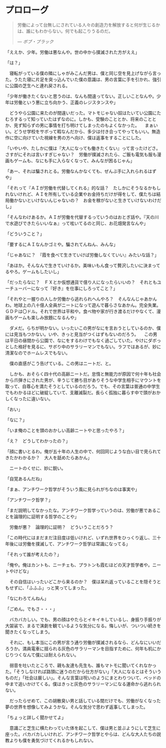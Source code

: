 # プロローグ

> 労働によって台無しにされている人々の創造力を解放すると何が生じるかは、誰にもわからない。何でも起こりうるのだ。
>
> — <cite>ボブ・ブラック</cite>

「ええか、少年。労働は悪なんや。世の中から撲滅された方がええ」

「は？」

　寝転がっている僕の隣にしゃがみこんだ男は、僕と同じ空を見上げながら言った。うたた寝に片足を突っ込んでいた僕の意識は、男の言葉に手を引かれ、強引に公園の芝生へと連れ戻される。

「少年が働きたくないと思うのは、なんも間違ってない。正しいことなんや。少年は労働という悪に立ち向かう、正義のレジスタンスや」

　どうやら公園に来たのが間違いだった。マトモじゃない奴はたいてい公園にたむろするって知っていたはずなのに。しかも、受験のこととか、将来のこととか、見ず知らずの男に事情を打ち明けてしまったのもよくなかった。
　まぁいい。どうせ学校をサボって暇なんだから、多少は付き合ってやってもいい。無造作に空に向けていた視線を男の方へ向け、僕は返事をすることにした。

「いやいや、たしかに僕は『大人になっても働きたくない』って言ったけどさ。さすがにそれは言いすぎじゃない？　労働が撲滅されたら、ご飯も電気も服も漫画もゲームも、なにも手に入らなくなって、みんなが困るじゃん」

「あー、それは騙されとる。労働なんかなくても、ぜんぶ手に入れられるはずや」

「それって『ＡＩが労働を代替してくれる』的な話？　たしかにそうなるかもしれないけれど、ＡＩを所有している企業やお金持ちだけが得をして、僕たちは結局働かないといけないんじゃないの？　お金を稼がないと生きていけないわけだし」

「そんなわけあるか。ＡＩが労働を代替するっていうのはおとぎ話や。『天の川で水遊びできたらいいなぁ』って呟いてるのと同じ、お花畑発言なんや」

「どういうこと？」

「要するにＡＩなんかゴミや。騙されてんねん、みんな」

「じゃあなに？　『霞を食べて生きていけば労働しなくていい』みたいな話？」

「あほか。そんなんで生きていけるか。美味いもん食って贅沢したいに決まってるやろ。ゲームもしたいし」

「だったらなに？　ＦＸとか仮想通貨で億り人になったらいいの？　それともユーチューバーになって『好き』を仕事にしろってこと？」

「それやと一握りの人しか労働から逃れられへんやろ？　そんなんじゃあかんわ。地球上の八十億人全員がニートになって遊んで暮らさなあかん。完全失業。ＧＤＰは〇ドル。それで世界は平和や。食べ物や家が行き渡るだけやなくて、漫画もゲームも楽しみ放題になるんや」

　ダメだ。らちが明かない。いったいこの男がなにを言おうとしているのか、僕には見当もつかない。いや、きっと見当がつくはずもないのだろう。
　この男は平日の昼間から公園で、なにをするわけでもなく過ごしていた。やけにダボっとした格好を見るに、サボり中のサラリーマンでもない。ラフではあるが、妙に清潔なのでホームレスでもない。

　僕の直感がこう告げている。この男はニートだ、と。

　しかも、おそらく四十代の高齢ニートだ。怠惰と無能力が原因で何十年も社会から爪弾きにされた男が、辛うじて勝ち目がありそうな中学生相手にマウントを取って、自尊心を満たそうとしているのだろう。でも、その言葉は普通の中学生でもわかるほどに破綻していて、支離滅裂だ。長らく孤独に暮らす中で頭がおかしくなったに違いない。

「おい」

「なに？」

「いま俺のことを頭のおかしい高齢ニートやと思ったやろ？」

「え？　どうしてわかったの？」

「顔に書いとるわ。俺が五十年の人生の中で、何回同じような白い目で見られてきたかわかるか？　大人を舐めたらあかん」

　ニートのくせに、妙に鋭い。

「自覚あるんだね」

「まぁ、アンチワーク哲学がそういう風に見られがちなのは事実や」

「アンチワーク哲学？」

「まだ説明してなかったな。アンチワーク哲学っていうのは、労働が悪であることを論理的に証明する哲学のことや」

　労働が悪？　論理的に証明？　どういうことだろう？

「この時代にはまだまだ注目度は低いけれど、いずれ世界をひっくり返し、三十年後には労働を撲滅して、アンチワーク哲学は常識になってる」

「それって誰が考えたの？」

「俺や。俺はカントも、ニーチェも、プラトンも霞むほどの天才哲学者や。ニートやけどな」

　その自信はいったいどこから来るのか？　僕は呆れ返っていることを隠そうともせずに、「ふふふ」っと笑ってしまった。

「なにわろてんねん」

「ごめん。でもさ・・・」

　バカバカしい。でも、男の顔はやたらとイキイキしているし、身振り手振りが大袈裟で、まるで演劇を観ているような気分になる。悔しいが、ついつい続きを聞きたくなってしまう。

　それに、もし本当にこの男が言う通り労働が撲滅されるなら、どんなにいいだろうか。満員電車に揺られる灰色のサラリーマンを目指すために、何年も机にかじりつくなんて僕には耐えられない。

　弱音を吐いたところで、親も友達も先生も、誰もマトモに聞いてくれなかった。「そうしなければ路頭に迷うのだから仕方がない」「大人になるとはそういうものだ」「社会は厳しい」。そんな言葉は呪いのようにまとわりついて、ベッドの中まで追いかけてくる。僕はきっと灰色のサラリーマンになる運命から逃れられない。

　だったらせめて、この胡散臭い男と話している間だけでも、労働がなくなった夢の世界を想像してみようかな。そんな気分で思わず返事してしまった。

「ちょっと詳しく聞かせてよ」

　意識ごと芝生に横たわっていた体を起こして、僕は男と並ぶようにして芝生に座った。バカバカしいけれど、アンチワーク哲学とやらは、どんな大人たちの説教よりも僕を勇気づけてくれるかもしれない。